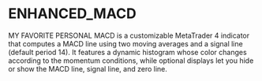 # ENHANCED_MACD
MY FAVORITE PERSONAL MACD is a customizable MetaTrader 4 indicator that computes a MACD line using two moving averages and a signal line (default period 14). It features a dynamic histogram whose color changes according to the momentum conditions, while optional displays let you hide or show the MACD line, signal line, and zero line.
